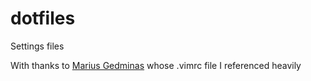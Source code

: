 dotfiles
========

Settings files

With thanks to [Marius Gedminas](https://gedmin.as/) whose .vimrc file I referenced heavily
